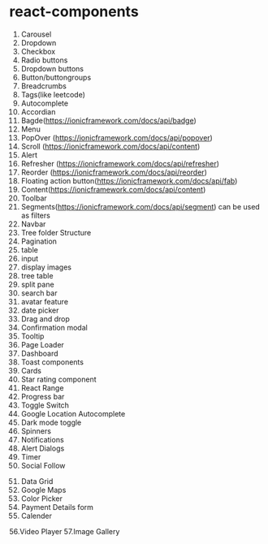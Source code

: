 # react-components

1. Carousel
2. Dropdown
3. Checkbox
4. Radio buttons
5. Dropdown buttons
6. Button/buttongroups
7. Breadcrumbs
8. Tags(like leetcode)
9. Autocomplete
10. Accordian
11. Bagde(https://ionicframework.com/docs/api/badge)
12. Menu
13. PopOver (https://ionicframework.com/docs/api/popover)
14. Scroll (https://ionicframework.com/docs/api/content)
15. Alert
16. Refresher (https://ionicframework.com/docs/api/refresher)
17. Reorder (https://ionicframework.com/docs/api/reorder)
18. Floating action button(https://ionicframework.com/docs/api/fab)
19. Content(https://ionicframework.com/docs/api/content)
20. Toolbar
21. Segments(https://ionicframework.com/docs/api/segment) can be used as filters
22. Navbar
23. Tree folder Structure
24. Pagination
25. table
26. input
27. display images
28. tree table
29. split pane
30. search bar
31. avatar feature
32. date picker
33. Drag and drop
34. Confirmation modal
35. Tooltip
36. Page Loader
37. Dashboard
38. Toast components
39. Cards
40. Star rating component
41. React Range 
42. Progress bar
43. Toggle Switch
44. Google Location Autocomplete
45. Dark mode toggle
46. Spinners
47. Notifications
48. Alert Dialogs
49. Timer
50. Social Follow
<!-- https://blog.bitsrc.io/10-useful-react-components-for-2020-35fd6af56909 -->
51. Data Grid
52.  Google Maps
53. Color Picker
54. Payment Details form
55. Calender
<!-- https://blog.bitsrc.io/10-useful-react-components-for-2020-35fd6af56909 -->
56.Video Player
57.Image Gallery
